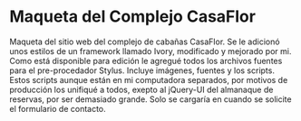 Maqueta del Complejo CasaFlor
================

Maqueta del sitio web del complejo de cabañas CasaFlor.
Se le adicionó unos estilos de un framework llamado Ivory, modificado y mejorado por mi. Como está disponible para edición le agregué todos los archivos fuentes para el pre-procedador Stylus. Incluye imágenes, fuentes y los scripts. Estos scripts aunque están en mi computadora separados, por motivos de producción los unifiqué a todos, exepto al jQuery-UI del almanaque de reservas, por ser demasiado grande. Solo se cargaría en cuando se solicite el formulario de contacto.
